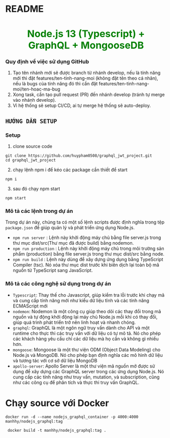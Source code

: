 # README

<h1 align="center" style="font-size: 30px; color: green">Node.js 13 (Typescript) + GraphQL + MongooseDB</h1>

### Quy định về việc sử dụng GitHub

1. Tạo tên nhánh mới sẽ được branch từ nhánh develop, nếu là tính năng mới thì đặt features/ten-tinh-nang-moi (không đặt tên theo cá nhân), nếu là bugs của tính năng đó thì cần đặt features/ten-tinh-nang-moi/ten-hoac-ma-bug
2. Xong task, cần tạo pull request (PR) đến nhánh develop (tránh tự merge vào nhánh develop).
3. Vì hệ thống sẽ setup CI/CD, ai tự merge hệ thống sẽ auto-deploy.

## `HƯỚNG DẪN SETUP`

### Setup

1. clone source code

```
git clone https://github.com/huypham0508/graphql_jwt_project.git
cd graphql_jwt_project
```

2. chạy lệnh npm i để kéo các package cần thiết để start

```shell
npm i
```

3. sau đó chạy npm start

```shell
npm start
```

### Mô tả các lệnh trong dự án

Trong dự án này, chúng ta có một số lệnh scripts được định nghĩa trong tệp `package.json` để giúp quản lý và phát triển ứng dụng Node.js.

- `npm run server` : Lệnh này khởi động máy chủ bằng file server.js trong thư mục dist/src(Thư mục đã được build) bằng nodemon.
- `npm run production` : Lệnh này khởi động máy chủ trong môi trường sản phẩm (production) bằng file server.js trong thư mục dist/src bằng node.
- `npm run build` : Lệnh này dùng để xây dựng ứng dụng bằng TypeScript Compiler (tsc). Nó xóa thư mục dist trước khi biên dịch lại toàn bộ mã nguồn từ TypeScript sang JavaScript.

### Mô tả các công nghệ sử dụng trong dự án

- `Typescript`: Thay thế cho Javascript, giúp kiểm tra lỗi trước khi chạy mã và cung cấp tính năng mới như kiểu dữ liệu tĩnh và các tính năng ECMAScript mới
- `nodemon`: Nodemon là một công cụ giúp theo dõi các thay đổi trong mã nguồn và tự động khởi động lại máy chủ Node.js mỗi khi có thay đổi, giúp quá trình phát triển trở nên linh hoạt và nhanh chóng.
- `graphql`: GraphQL là một ngôn ngữ truy vấn dành cho API và một runtime cho thực thi các truy vấn với dữ liệu có tự mô tả. Nó cho phép các khách hàng yêu cầu chỉ các dữ liệu mà họ cần và không gì nhiều hơn.
- `mongoose`: Mongoose là một thư viện ODM (Object Data Modeling) cho Node.js và MongoDB. Nó cho phép bạn định nghĩa các mô hình dữ liệu và tương tác với cơ sở dữ liệu MongoDB
- `apollo-server`: Apollo Server là một thư viện mã nguồn mở được sử dụng để xây dựng các GraphQL server trong các ứng dụng Node.js. Nó cung cấp các tính năng như truy vấn, mutation, và subscription, cũng như các công cụ để phân tích và thực thi truy vấn GraphQL.

# Chạy source với Docker

```shell
docker run -d --name nodejs_graphql_container -p 4000:4000 manhhy/nodejs_graphql:tag
```

```shell
 docker build -t manhhy/nodejs_graphql:tag .
```
